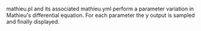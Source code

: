 mathieu.pl and its associated mathieu.yml perform a parameter variation in 
Mathieu's differential equation. For each parameter the y output is sampled
and finally displayed.

